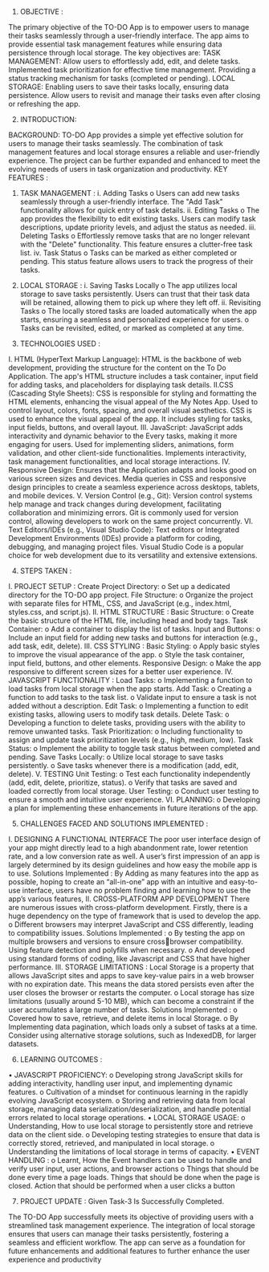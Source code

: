 1. OBJECTIVE :
   
The primary objective of the TO-DO App is to empower 
users to manage their tasks seamlessly through a user-friendly interface. The 
app aims to provide essential task management features while ensuring data 
persistence through local storage. 
The key objectives are:
TASK MANAGEMENT:
Allow users to effortlessly add, edit, and delete tasks.
Implemented task prioritization for effective time management.
Providing a status tracking mechanism for tasks (completed or pending).
LOCAL STORAGE:
Enabling users to save their tasks locally, ensuring data persistence.
Allow users to revisit and manage their tasks even after closing or 
refreshing the app.


2. INTRODUCTION:

BACKGROUND:
TO-DO App provides a simple yet effective solution for users to manage their 
tasks seamlessly. The combination of task management features and local 
storage ensures a reliable and user-friendly experience. The project can be 
further expanded and enhanced to meet the evolving needs of users in task 
organization and productivity.
KEY FEATURES :
1. TASK MANAGEMENT :
i. Adding Tasks
o Users can add new tasks seamlessly through a user-friendly interface. The 
"Add Task" functionality allows for quick entry of task details.
ii. Editing Tasks
o The app provides the flexibility to edit existing tasks. Users can modify 
task descriptions, update priority levels, and adjust the status as needed.
iii. Deleting Tasks
o Effortlessly remove tasks that are no longer relevant with the "Delete" 
functionality. This feature ensures a clutter-free task list.
iv. Task Status
o Tasks can be marked as either completed or pending. This status feature 
allows users to track the progress of their tasks.

2. LOCAL STORAGE :
i. Saving Tasks Locally
o The app utilizes local storage to save tasks persistently. Users can trust 
that their task data will be retained, allowing them to pick up where they 
left off.
ii. Revisiting Tasks
o The locally stored tasks are loaded automatically when the app starts, 
ensuring a seamless and personalized experience for users. 
o Tasks can be revisited, edited, or marked as completed at any time.


3. TECHNOLOGIES USED :
   
I. HTML (HyperText Markup Language):
HTML is the backbone of web development, providing the structure for the 
content on the To Do Application.
The app's HTML structure includes a task container, input field for adding 
tasks, and placeholders for displaying task details.
II.CSS (Cascading Style Sheets):
CSS is responsible for styling and formatting the HTML elements, enhancing the 
visual appeal of the My Notes App.
Used to control layout, colors, fonts, spacing, and overall visual aesthetics.
CSS is used to enhance the visual appeal of the app. It includes styling for 
tasks, input fields, buttons, and overall layout.
III. JavaScript:
JavaScript adds interactivity and dynamic behavior to the Every tasks, making it 
more engaging for users.
Used for implementing sliders, animations, form validation, and other 
client-side functionalities.
Implements interactivity, task management functionalities, and local 
storage interactions.
IV. Responsive Design:
Ensures that the Application adapts and looks good on various screen sizes and 
devices.
Media queries in CSS and responsive design principles to create a 
seamless experience across desktops, tablets, and mobile devices.
V. Version Control (e.g., Git):
Version control systems help manage and track changes during development, 
facilitating collaboration and minimizing errors.
Git is commonly used for version control, allowing developers to work on 
the same project concurrently.
VI. Text Editors/IDEs (e.g., Visual Studio Code):
Text editors or Integrated Development Environments (IDEs) provide a platform 
for coding, debugging, and managing project files.
Visual Studio Code is a popular choice for web development due to its 
versatility and extensive extensions.


4. STEPS TAKEN :
   
I. PROJECT SETUP :
Create Project Directory:
o Set up a dedicated directory for the TO-DO app project.
File Structure:
o Organize the project with separate files for HTML, CSS, and JavaScript 
(e.g., index.html, styles.css, and script.js).
II. HTML STRUCTURE :
Basic Structure:
o Create the basic structure of the HTML file, including head and body tags.
Task Container:
o Add a container to display the list of tasks.
Input and Buttons:
o Include an input field for adding new tasks and buttons for interaction 
(e.g., add task, edit, delete).
III. CSS STYLING :
Basic Styling:
o Apply basic styles to improve the visual appearance of the app.
o Style the task container, input field, buttons, and other elements.
Responsive Design:
o Make the app responsive to different screen sizes for a better user 
experience.
IV. JAVASCRIPT FUNCTIONALITY :
Load Tasks:
o Implementing a function to load tasks from local storage when the app 
starts.
Add Task:
o Creating a function to add tasks to the task list.
o Validate input to ensure a task is not added without a description.
Edit Task:
o Implementing a function to edit existing tasks, allowing users to modify 
task details.
Delete Task:
o Developing a function to delete tasks, providing users with the ability to 
remove unwanted tasks.
Task Prioritization:
o Including functionality to assign and update task prioritization levels (e.g., 
high, medium, low).
Task Status:
o Implement the ability to toggle task status between completed and 
pending.
Save Tasks Locally:
o Utilize local storage to save tasks persistently.
o Save tasks whenever there is a modification (add, edit, delete).
V. TESTING
Unit Testing:
o Test each functionality independently (add, edit, delete, prioritize, 
status).
o Verify that tasks are saved and loaded correctly from local storage.
User Testing:
o Conduct user testing to ensure a smooth and intuitive user experience.
VI. PLANNING:
o Developing a plan for implementing these enhancements in future 
iterations of the app.


5. CHALLENGES FACED AND SOLUTIONS IMPLEMENTED :
   
I. DESIGNING A FUNCTIONAL INTERFACE
The poor user interface design of your app might directly lead to a high 
abandonment rate, lower retention rate, and a low conversion rate as well. A 
user’s first impression of an app is largely determined by its design guidelines 
and how easy the mobile app is to use. 
Solutions Implemented : By Adding as many features into the app as 
possible, hoping to create an “all-in-one” app with an intuitive and easy-to-use 
interface, users have no problem finding and learning how to use the app’s 
various features,
II. CROSS-PLATFORM APP DEVELOPMENT
There are numerous issues with cross-platform development. Firstly, there is a 
huge dependency on the type of framework that is used to develop the app.
o Different browsers may interpret JavaScript and CSS differently, leading 
to compatibility issues.
Solutions Implemented :
o By testing the app on multiple browsers and versions to ensure crossbrowser compatibility. Using feature detection and polyfills when 
necessary.
o And developed using standard forms of coding, like Javascript and CSS 
that have higher performance.
III. STORAGE LIMITATIONS :
Local Storage is a property that allows JavaScript sites and apps to save key-value 
pairs in a web browser with no expiration date. This means the data stored 
persists even after the user closes the browser or restarts the computer.
o Local storage has size limitations (usually around 5-10 MB), which can 
become a constraint if the user accumulates a large number of tasks.
Solutions Implemented :
o Covered how to save, retrieve, and delete items in local Storage.
o By Implementing data pagination, which loads only a subset of tasks at a 
time. Consider using alternative storage solutions, such as IndexedDB, for 
larger datasets.



6. LEARNING OUTCOMES : 
 
• JAVASCRIPT PROFICIENCY:
o Developing strong JavaScript skills for adding interactivity, handling user 
input, and implementing dynamic features.
o Cultivation of a mindset for continuous learning in the rapidly evolving 
JavaScript ecosystem.
o Storing and retrieving data from local storage, managing data 
serialization/deserialization, and handle potential errors related to local 
storage operations.
• LOCAL STORAGE USAGE:
o Understanding, How to use local storage to persistently store and 
retrieve data on the client side.
o Developing testing strategies to ensure that data is correctly stored, 
retrieved, and manipulated in local storage. 
o Understanding the limitations of local storage in terms of capacity.
• EVENT HANDLING : 
o Learnt, How the Event handlers can be used to handle and verify 
user input, user actions, and browser actions
o Things that should be done every time a page loads. Things that 
should be done when the page is closed. Action that should be 
performed when a user clicks a button



7. PROJECT UPDATE : Given Task-3 Is Successfully Completed.
   
The TO-DO App successfully meets its objective of providing users with a 
streamlined task management experience. The integration of local storage 
ensures that users can manage their tasks persistently, fostering a seamless and 
efficient workflow. The app can serve as a foundation for future enhancements 
and additional features to further enhance the user experience and productivity
